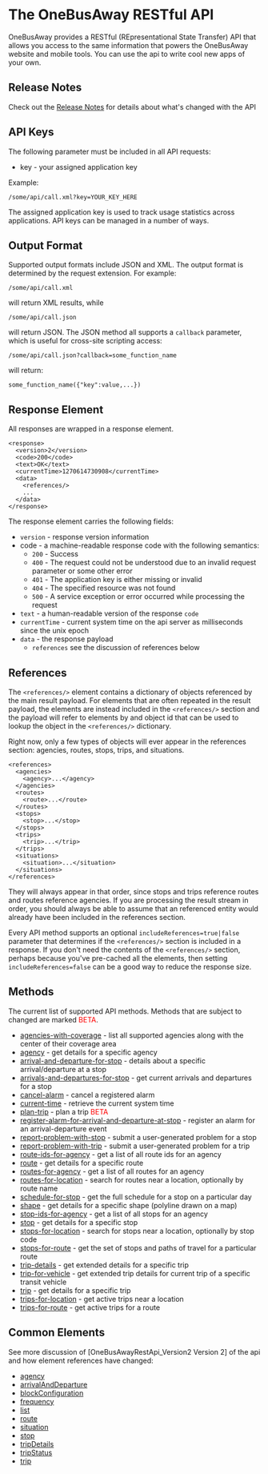 # The OneBusAway RESTful API

OneBusAway provides a RESTful (REpresentational State Transfer) API that allows you access to the same information that
powers the OneBusAway website and mobile tools.  You can use the api to write cool new apps of your own.

## Release Notes

Check out the [Release Notes](release-notes.html) for details about what's changed with the API
    
## API Keys

The following parameter must be included in all API requests:

  * key - your assigned application key

Example:

    /some/api/call.xml?key=YOUR_KEY_HERE

The assigned application key is used to track usage statistics across applications.  API keys can be managed in a number
of ways.      

## Output Format

Supported output formats include JSON and XML.  The output format is determined by the request extension.  For example:

    /some/api/call.xml

will return XML results, while

    /some/api/call.json

will return JSON.  The JSON method all supports a `callback` parameter, which is useful for cross-site scripting access:

    /some/api/call.json?callback=some_function_name

will return:

    some_function_name({"key":value,...})

## Response Element

All responses are wrapped in a response element.

    <response>
      <version>2</version>
      <code>200</code>
      <text>OK</text>
      <currentTime>1270614730908</currentTime>
      <data>
        <references/>
        ...
      </data>
    </response>

The response element carries the following fields:

* `version` - response version information  
* code - a machine-readable response code with the following semantics:
    * `200` - Success
    * `400` - The request could not be understood due to an invalid request parameter or some other error
    * `401` - The application key is either missing or invalid
    * `404` - The specified resource was not found
    * `500` - A service exception or error occurred while processing the request
* `text` - a human-readable version of the response `code` 
* `currentTime` - current system time on the api server as milliseconds since the unix epoch
* `data` - the response payload
    * `references` see the discussion of references below

## References

The `<references/>` element contains a dictionary of objects referenced by the main result payload.  For elements that
are often repeated in the result payload, the elements are instead included in the `<references/>` section and the
payload will refer to elements by and object id that can be used to lookup the object in the `<references/>` dictionary.

Right now, only a few types of objects will ever appear in the references section: agencies, routes, stops, trips, and
situations.

    <references>
      <agencies>
        <agency>...</agency>
      </agencies>
      <routes>
        <route>...</route>
      </routes>
      <stops>
        <stop>...</stop>
      </stops>
      <trips>
        <trip>...</trip>
      </trips>
      <situations>
        <situation>...</situation>
      </situations>
    </references>

They will always appear in that order, since stops and trips reference routes and routes reference agencies.  If you
are processing the result stream in order, you should always be able to assume that an referenced entity would already
have been included in the references section.

Every API method supports an optional `includeReferences=true|false` parameter that determines if the `<references/>`
section is included in a response.  If you don't need the contents of the `<references/>` section, perhaps because
you've pre-cached all the elements, then setting `includeReferences=false` can be a good way to reduce the response
size.

## Methods

The current list of supported API methods.  Methods that are subject to changed are marked <font color="red">BETA</font>.

* [agencies-with-coverage](methods/agencies-with-coverage.html) - list all supported agencies along with the center of their coverage area
* [agency](methods/agency.html) - get details for a specific agency
* [arrival-and-departure-for-stop](methods/arrival-and-departure-for-stop.html) - details about a specific arrival/departure at a stop
* [arrivals-and-departures-for-stop](methods/arrivals-and-departures-for-stop.html) - get current arrivals and departures for a stop
* [cancel-alarm](methods/cancel-alarm.html) - cancel a registered alarm
* [current-time](methods/current-time.html) - retrieve the current system time
* [plan-trip](methods/plan-trip.html) - plan a trip <font color="red">BETA</font>
* [register-alarm-for-arrival-and-departure-at-stop](methods/register-alarm-for-arrival-and-departure-at-stop.html) - register an alarm for an arrival-departure event
* [report-problem-with-stop](methods/report-problem-with-stop.html) - submit a user-generated problem for a stop
* [report-problem-with-trip](methods/report-problem-with-trip.html) - submit a user-generated problem for a trip
* [route-ids-for-agency](methods/route-ids-for-agency.html) - get a list of all route ids for an agency
* [route](methods/route.html) - get details for a specific route
* [routes-for-agency](methods/routes-for-agency.html) - get a list of all routes for an agency
* [routes-for-location](methods/routes-for-location.html) - search for routes near a location, optionally by route name
* [schedule-for-stop](methods/schedule-for-stop.html) - get the full schedule for a stop on a particular day
* [shape](methods/shape.html) - get details for a specific shape (polyline drawn on a map)
* [stop-ids-for-agency](methods/stop-ids-for-agency.html) - get a list of all stops for an agency
* [stop](methods/stop.html) - get details for a specific stop
* [stops-for-location](methods/stops-for-location.html) - search for stops near a location, optionally by stop code
* [stops-for-route](methods/stops-for-route.html) - get the set of stops and paths of travel for a particular route
* [trip-details](methods/trip-details.html) - get extended details for a specific trip
* [trip-for-vehicle](methods/trip-for-vehicle.html) - get extended trip details for current trip of a specific transit vehicle
* [trip](methods/trip.html) - get details for a specific trip
* [trips-for-location](methods/trips-for-location.html) - get active trips near a location
* [trips-for-route](methods/trips-for-route.html) - get active trips for a route

## Common Elements

See more discussion of [OneBusAwayRestApi_Version2 Version 2] of the api and how element references have changed:

* [agency](elements/agency.html)
* [arrivalAndDeparture](elements/arrival-and-departure.html)
* [blockConfiguration](elements/block-configuration.html)
* [frequency](elements/frequency.html)
* [list](elements/list-result.html)
* [route](elements/route.html)
* [situation](elements/situation.html)
* [stop](elements/stop.html)
* [tripDetails](elements/trip-details.html)
* [tripStatus](elements/trip-status.html)
* [trip](elements/trip.html)
